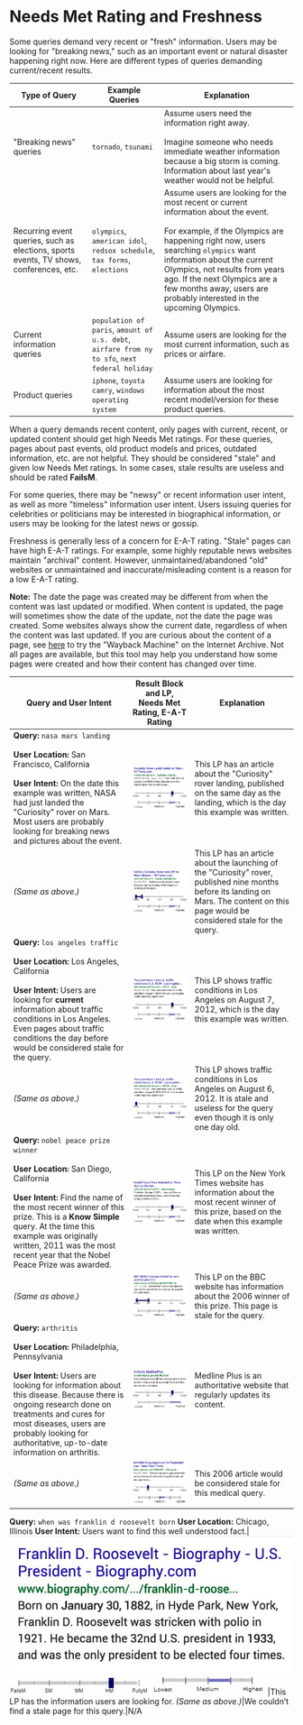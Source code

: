 # Needs Met Rating and Freshness

Some queries demand very recent or "fresh" information. Users may be looking for "breaking news," such as an important event or natural disaster happening right now. Here are different types of queries demanding current/recent results.

Type of Query|Example Queries|Explanation
---|---|---
"Breaking news" queries|`tornado`, `tsunami`|Assume users need the information right away.<br/><br/>Imagine someone who needs immediate weather information because a big storm is coming. Information about last year's weather would not be helpful.
Recurring event queries, such as elections, sports events, TV shows, conferences, etc.|`olympics`, `american idol`, `redsox schedule`, `tax forms`, `elections`|Assume users are looking for the most recent or current information about the event.<br/><br/>For example, if the Olympics are happening right now, users searching `olympics` want information about the current Olympics, not results from years ago. If the next Olympics are a few months away, users are probably interested in the upcoming Olympics.
Current information queries|`population of paris`, `amount of u.s. debt`, `airfare from ny to sfo`, `next federal holiday`|Assume users are looking for the most current information, such as prices or airfare.
Product queries|`iphone`, `toyota camry`, `windows operating system`|Assume users are looking for information about the most recent model/version for these product queries.

When a query demands recent content, only pages with current, recent, or updated content should get high Needs Met ratings. For these queries, pages about past events, old product models and prices, outdated information, etc. are not helpful. They should be considered "stale" and given low Needs Met ratings. In some cases, stale results are useless and should be rated **FailsM**.

For some queries, there may be "newsy" or recent information user intent, as well as more "timeless" information user intent. Users issuing queries for celebrities or politicians may be interested in biographical information, or users may be looking for the latest news or gossip.

Freshness is generally less of a concern for E-A-T rating. "Stale" pages can have high E-A-T ratings. For example, some highly reputable news websites maintain "archival" content. However, unmaintained/abandoned "old" websites or unmaintained and inaccurate/misleading content is a reason for a low E-A-T rating.

**Note:** The date the page was created may be different from when the content was last updated or modified. When content is updated, the page will sometimes show the date of the update, not the date the page was created. Some websites always show the current date, regardless of when the content was last updated. If you are curious about the content of a page, see [here](http://archive.org/web/web.php) to try the "Wayback Machine" on the Internet Archive. Not all pages are available, but this tool may help you understand how some pages were created and how their content has changed over time.

Query and User Intent|Result Block and LP, Needs Met Rating, E-A-T Rating|Explanation
---|---|---
**Query:** `nasa mars landing`<br/><br/>**User Location:** San Francisco, California<br/><br/>**User Intent:** On the date this example was written, NASA had just landed the "Curiosity" rover on Mars. Most users are probably looking for breaking news and pictures about the event.|![](../images/img721.jpg)<br/>![](../images/hm.jpg)![](../images/high-narrow.jpg)|This LP has an article about the "Curiosity" rover landing, published on the same day as the landing, which is the day this example was written.
*(Same as above.)*|![](../images/img724.jpg)<br/>![](../images/failsm-narrow.jpg)![](../images/high-narrow.jpg)|This LP has an article about the launching of the "Curiosity" rover, published nine months before its landing on Mars. The content on this page would be considered stale for the query.
**Query:** `los angeles traffic`<br/><br/>**User Location:** Los Angeles, California<br/><br/>**User Intent:** Users are looking for **current** information about traffic conditions in Los Angeles. Even pages about traffic conditions the day before would be considered stale for the query.|![](../images/img727.jpg)<br/>![](../images/hm.jpg)![](../images/high-narrow.jpg)|This LP shows traffic conditions in Los Angeles on August 7, 2012, which is the day this example was written.
*(Same as above.)*|![](../images/img730.jpg)<br/>![](../images/failsm.jpg)![](../images/high-narrow.jpg)|This LP shows traffic conditions in Los Angeles on August 6, 2012. It is stale and useless for the query even though it is only one day old.
**Query:** `nobel peace prize winner`<br/><br/>**User Location:** San Diego, California<br/><br/>**User Intent:** Find the name of the most recent winner of this prize. This is a **Know Simple** query. At the time this example was originally written, 2011 was the most recent year that the Nobel Peace Prize was awarded.|![](../images/img733.jpg)<br/>![](../images/hm.jpg)![](../images/high-narrow.jpg)|This LP on the New York Times website has information about the most recent winner of this prize, based on the date when this example was written.
*(Same as above.)*|![](../images/img736.jpg)<br/>![](../images/failsm-wide.jpg)![](../images/high-narrow.jpg)|This LP on the BBC website has information about the 2006 winner of this prize. This page is stale for the query.
**Query:** `arthritis`<br/><br/>**User Location:** Philadelphia, Pennsylvania<br/><br/>**User Intent:** Users are looking for information about this disease. Because there is ongoing research done on treatments and cures for most diseases, users are probably looking for authoritative, up-to-date information on arthritis.|![](../images/img740.jpg)<br/>![](../images/hm.jpg)![](../images/high-wide.jpg)|Medline Plus is an authoritative website that regularly updates its content.
*(Same as above.)*|![](../images/img743.jpg)<br/>![](../images/sm.jpg)![](../images/medium-narrow.jpg)|This 2006 article would be considered stale for this medical query.
**Query:** `when was franklin d roosevelt born`
**User Location:** Chicago, Illinois
**User Intent:** Users want to find this well understood fact.|![](../images/img746.jpg)<br/>![](../images/hm.jpg)![](../images/medium-wide.jpg)|This LP has the information users are looking for.
*(Same as above.)*|We couldn’t find a stale page for this query.|N/A
